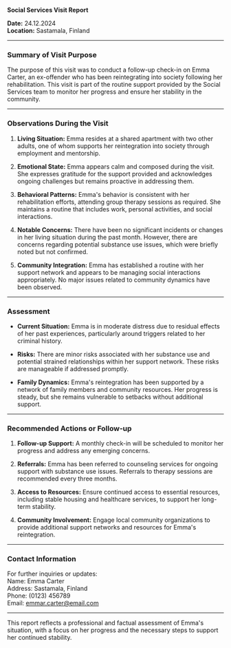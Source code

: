 

**Social Services Visit Report**

**Date:** 24.12.2024  
**Location:** Sastamala, Finland  

---

### **Summary of Visit Purpose**

The purpose of this visit was to conduct a follow-up check-in on Emma Carter, an ex-offender who has been reintegrating into society following her rehabilitation. This visit is part of the routine support provided by the Social Services team to monitor her progress and ensure her stability in the community.

---

### **Observations During the Visit**

1. **Living Situation:** Emma resides at a shared apartment with two other adults, one of whom supports her reintegration into society through employment and mentorship.
   
2. **Emotional State:** Emma appears calm and composed during the visit. She expresses gratitude for the support provided and acknowledges ongoing challenges but remains proactive in addressing them.

3. **Behavioral Patterns:** Emma's behavior is consistent with her rehabilitation efforts, attending group therapy sessions as required. She maintains a routine that includes work, personal activities, and social interactions.

4. **Notable Concerns:** There have been no significant incidents or changes in her living situation during the past month. However, there are concerns regarding potential substance use issues, which were briefly noted but not confirmed.

5. **Community Integration:** Emma has established a routine with her support network and appears to be managing social interactions appropriately. No major issues related to community dynamics have been observed.

---

### **Assessment**

- **Current Situation:** Emma is in moderate distress due to residual effects of her past experiences, particularly around triggers related to her criminal history.
  
- **Risks:** There are minor risks associated with her substance use and potential strained relationships within her support network. These risks are manageable if addressed promptly.

- **Family Dynamics:** Emma's reintegration has been supported by a network of family members and community resources. Her progress is steady, but she remains vulnerable to setbacks without additional support.

---

### **Recommended Actions or Follow-up**

1. **Follow-up Support:** A monthly check-in will be scheduled to monitor her progress and address any emerging concerns.
   
2. **Referrals:** Emma has been referred to counseling services for ongoing support with substance use issues. Referrals to therapy sessions are recommended every three months.

3. **Access to Resources:** Ensure continued access to essential resources, including stable housing and healthcare services, to support her long-term stability.

4. **Community Involvement:** Engage local community organizations to provide additional support networks and resources for Emma's reintegration.

---

### **Contact Information**

For further inquiries or updates:  
Name: Emma Carter  
Address: Sastamala, Finland  
Phone: (0123) 456789  
Email: emmar.carter@email.com  

--- 

This report reflects a professional and factual assessment of Emma's situation, with a focus on her progress and the necessary steps to support her continued stability.